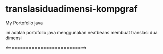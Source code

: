 # translasiduadimensi-kompgraf
My Portofolio java

ini adalah portofolio java menggunakan neatbeans membuat translasi dua dimensi


<============================>
